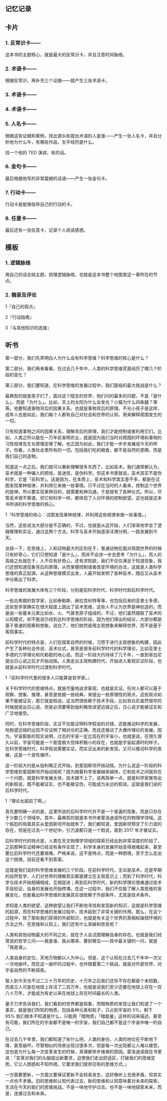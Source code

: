 ## 记忆记录

## 卡片

### 1. 反常识卡——

这本书的主题核心，就是最大的反常识卡，并且注意时间脉络。

### 2. 术语卡——

根据反常识，再补充三个证据——就产生三张术语卡。

### 3. 术语卡——

### 4. 术语卡——

### 5. 人名卡——

根据这些证据和案例，找出源头和提出术语的人是谁——产生一张人名卡，并且分析他为什么牛，有哪些作品，生平经历是什么。

找一个他的 TED 演讲，有的话。

### 6. 金句卡——

最后根据他写的非常震撼的话语——产生一张金句卡。

### 7. 行动卡——

行动卡是能够指导自己的行动的卡。

### 8. 任意卡——

最后还有一张任意卡，记录个人阅读感想。

## 模板

### 1. 逻辑脉络

用自己的话总结主题，梳理逻辑脉络，也就是这本书整个地图里这一章所在的节点。

### 2. 摘录及评论

1『自己的观点』

2『行动指南』

3『与其他知识的连接』

## 听书

第一部分，我们先弄明白人为什么会有科学思维？科学思维的核心是什么？

第二部分，我们再来看看，在过去几千年中，人类的科学思维究竟经历了哪几个阶段的变化？

第三部分，我们要知道，在科学思维的发展过程中，我们面临的最大挑战是什么？

最典型的就是孩子们了，面对这个陌生的世界，他们问的最多的问题，不是「是什么」，而是「为什么」。比如，天上的太阳为什么会发光？小猫为什么四条腿？等等。他要知道事物背后的因果关系，也就是事物背后的原理。不光小孩子是这样，成年人也是如此，我们每个人都有自己对社会和世界的认知，用来解释周围发生的一切。

只有知道事物之间的因果关系，理解背后的原理，我们才能控制或者利用它们。比如，人类之所以能在一万年前发明农业，就是因为我们当时对周围的环境和事物的习性规律及生长原理足够了解。也正因为如此，我们才能一步步发展成今天的样子。你看，人类社会里所有的一切，包括我们吃的粮食，都不是自然的恩赐，而是我们自己的造物。

知道这一点之后，我们就可以重新理解很多东西了，比如巫术。我们通常都认为，巫术就是一种骗人的把戏，是迷信，是伪科学。但这本书里就说，巫术其实不是伪科学，它是「前科学」。这是因为，在本质上，巫术和科学其实差不多，都是在试图发现某种规律，并利用它来做一些事情。只不过在当时的人看来，控制这个世界的是神，所以要实现某种目的，就需要和神沟通，于是就有了各种仪式。所以，尽管巫术很不靠谱，但它和科学一样，都体现了人对环境的控制欲望。这也就是这本书所讲的科学思维的核心。

1『科学思维的核心：试图发现某种规律，并利用这些规律来做一些事情。』

当然，这些说法大部分是不正确的，不过，也就是从这开始，人们渐渐地学会了逻辑推理和实证，通过这两个方法，科学与巫术开始逐渐泾渭分明，一路发展到今天。

总结一下，在思维上，人和动物最大的区别在于，普通动物在面对周围世界的时候只有好奇心，它们只想知道「是什么」，而并不会进一步去思考「为什么」，而人的高级之处就在于，人不仅有好奇心，还有求知欲，我们不仅仅满足于知道现象，我们还想知道现象背后的原理，从而掌握控制或者改变环境的办法，这就是人类科学思维的真正起源。从这种思维模式出发，人最开始发明了各种巫术，随后又从巫术中分离出了科学。

科学思维的发展大体有三个阶段，分别是前科学时代、科学时代和后科学时代。

一些古希腊的哲学家，比如泰勒斯、赫拉克利特等等，也包括后来的亚里士多德，这些哲学家确实在很大程度上跳出了巫术思维，这些人不认为世界是神创造的，而是由一些基本元素比如水、火、气甚至原子组成的，不过，他们虽然摆脱了巫术的认知模式，却不能说已经到达科学思维的阶段，因为他们得出的结论，大部分都是基于普通的观察和想象。说白了，他们依然是用主观想象来解释世界，而不是基于客观事实。

前科学时代的特点是，人们在探索自然的时候，习惯于进行主观想象的构建，因此产生了各种社会传说、巫术仪式，甚至是很多前科学时代的科学理论，比如亚里士多德的力学理论和托勒密的地心说。而这一阶段大约持续了几千年，一直到哥白尼提出日心说之后才开始动摇。人类走出主观构建时代，开始进入客观实证阶段，也就是从前科学时代过渡到科学时代。

1『前科学时代里的很多人只能算是哲学家。』

关于科学时代的思维特点，就是尽量地追求客观，也就是实证。任何人都可以基于观察、想象、推理，甚至是依据一些经典，来提出一些原理性的观点，这些观点如果不能被证实，那它就是假说。这当然很依赖于技术手段，比如哥白尼虽然很早的时候就提出日心说，但是必须要等到伽利略改进望远镜之后，日心说才能被证实和广泛地接受。

同时，在科学思维阶段，实证不仅能证明科学假说的对错，还能推动科学的发展，哈勃望远镜的出现不仅证明了相对论的正确，而且还推动了大爆炸理论的发展。因为，宇宙膨胀的现实说明，过去的宇宙一定比现在的宇宙小，也就是说，在很久很久以前，宇宙可能是一个密度极大但体积极小的存在，也就是宇宙起源时的样子。在科学思维时代，科学假说需要实证，而实证出来的新发现，又可以推动科学的发展，这是一个良性循环。

这一阶段大约是从伽利略正式开始，到爱因斯坦开始动摇。为什么说这一阶段的科学思维到爱因斯坦开始动摇呢？因为随着科学发展越来越快，它和技术之间就存在一个问题，就是科学发展太快，技术跟不上了。说再简单一点，就是科学家推导出的新假说，既不能被证实，也不能被证伪，可能成为永远的假说。这就是我们说的后科学时代。

1『理论太超前了啊。』

首先要明确一点的是，这里所说的后科学时代并不是一个普遍的现象，而是只存在于少数几个领域中。其中，最典型的就是本书作者蒙洛迪诺所在的物理学领域。这个尴尬的局面其实从爱因斯坦开始就有了。我们都知道，爱因斯坦预言了引力波的存在，但是在过去一个世纪中，引力波都只是一个假说，直到 2017 年才被证实。

后科学时代的特点是，人类在天文物理学领域的探索已经达到非常深度的阶段了，之前那种实证精神已经没有条件实现了，科学本身的发展开始变得艰难起来，甚至要比前科学时代还要艰难。严格来说，这不是特点，而是一种困境，至于怎么走出这个困境，目前还看不到答案。

这就是我们说的科学思维发展的三个阶段。在前科学时代，无论是巫术，还是早期的自然哲学，人们对世界的理解其实都是建立在主观意识上；而到了科学时代，科学与技术开始相辅相成，互相促进；再到后科学时代，新的科学理论很难通过技术手段验证，自身的发展也开始停滞。在这一过程中，我们不仅能了解人类思维的发展变化，也能看出科学思维的发展其实很依赖于外部条件，尤其是技术条件。

求知是人类的欲望，这种欲望让我们不断地寻找和发现新的知识，这就是科学思维的起源，而在科学思维的发展过程中，技术起到了非常关键的作用。那么，在这个过程中，除了那些我们获得的外部知识，也就是有关这个世界的真相和操控环境的方法之外，在思维和认知上，我们还有什么突破和改变呢？

人类和其他动物最大的不同之处，就在于人会试图理解自身的存在。也就是我们经常说的哲学三问——我是谁、我从哪来、要到哪去——其中最关键的一问，就是「我是谁」。

人类自身的定位，天地万物都以人为中心。但是，这个认知在过去几千年中一次又一次地崩坏。而在这一崩坏的过程中，也伴随着第二个挑战，就是对外部世界、对宇宙自然的不断探索。

智人到今天也不过二三十万年的历史，十万年之后我们还存不存在都是个未知数，而直立人可是在地球上存活了二百万年，也就是说我们至少还要在地球上存在一百八十万年，才能成为有史以来在地球上存在时间最长的人类。

量子力学告诉我们，我们看到的世界都是假象，而暗物质的发现让我们知道了一个事实，就是我们所知的物质，包括各种元素和粒子，只占到宇宙的 5%，剩下 95% 我们根本不知道是什么，只能用「暗物质」「暗能量」这样的词来描述。甚至有可能，我们所在的宇宙都不是唯一的宇宙，我们自己都不是这个宇宙中唯一的自己。

在过去几千年里，我们都知道了些什么吧，人类的身份、人类的地位在不断地下降，甚至崩坏。尽管相似的场景出现过很多次，但是每一次出现都让人难以接受。这也是为什么每一次变革发生的时候，真理都举步维艰的原因。蒙洛迪诺就在书里说：「变革对我们的头脑提出新要求，迫使我们走出舒适区，打破我们的思维定势。它让人困惑和不知所措，它要求我们放弃旧有的思维方式。」

一方面要更新，一方面又要保证更新不会轻易发生，这好像听上去很矛盾，但其实一点也不矛盾。旧的思维和认知代表过去，新的思维和认知意味着对未来的探索，生活在今天的我们的思维挑战，不是一味地守护过去，也不是一味地探索未来，而是，连接过去和未来。

